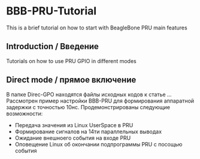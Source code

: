 # BBB-PRU-Tutorial
This is a brief tutorial on how to start with BeagleBone PRU main features

## Introduction / Введение
Tutorials on how to use PRU GPIO in different modes

## Direct mode / прямое включение
В папке Direc-GPO находятся файлы исходных кодов к статье ...
Рассмотрен пример настройки BBB-PRU для формирования аппаратной задержки с точностью 10нс.
Продемонстрированы следующие возможности:
* Передача значения из Linux UserSpace в PRU
* Формирование сигналов на 14ти параллельных выводах
* Ожидание внешноего события на входе PRU
* Оповещение Linux об окончании подпрограммы PRU с посощью события
